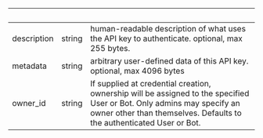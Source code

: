 <!-- Code generated for API Clients. DO NOT EDIT. -->

| &nbsp;      | &nbsp; | &nbsp;                                                                                                                                                                                          |
| ----------- | ------ | ----------------------------------------------------------------------------------------------------------------------------------------------------------------------------------------------- |
| description | string | human-readable description of what uses the API key to authenticate. optional, max 255 bytes.                                                                                                   |
| metadata    | string | arbitrary user-defined data of this API key. optional, max 4096 bytes                                                                                                                           |
| owner_id    | string | If supplied at credential creation, ownership will be assigned to the specified User or Bot. Only admins may specify an owner other than themselves. Defaults to the authenticated User or Bot. |

